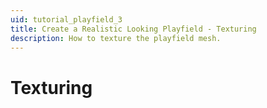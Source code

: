 ```yaml
---
uid: tutorial_playfield_3
title: Create a Realistic Looking Playfield - Texturing
description: How to texture the playfield mesh.
---
```


# Texturing

